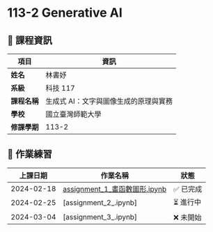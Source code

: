 # 113-2 Generative AI

## 📌 課程資訊
| 項目   | 資訊 |
|--------|------|
| **姓名** | 林書妤 |
| **系級** | 科技 117 |
| **課程名稱** | 生成式 AI：文字與圖像生成的原理與實務 |
| **學校** | 國立臺灣師範大學 |
| **修課學期** | 113-2 |  

## 📝 作業練習
| 上課日期  | 作業名稱 | 狀態 |
|-----------|------------------------------|--------|
| 2024-02-18 | [assignment_1_畫函數圖形.ipynb](https://colab.research.google.com/drive/1JAXxfn04Hbzv65BcqlaK6vNhuZFn2Q1K?usp=sharing) | ✅ 已完成 |
| 2024-02-25 | [assignment_2_.ipynb] | ⏳ 進行中 |
| 2024-03-04 | [assignment_3_.ipynb] | ❌ 未開始 |
